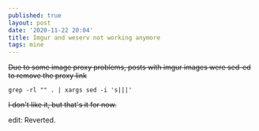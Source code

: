 ```yaml
---
published: true
layout: post
date: '2020-11-22 20:04'
title: Imgur and weserv not working anymore
tags: mine 
---
```

<s>Due to some image proxy problems, posts with imgur images were sed-ed to remove the proxy link</s>

    grep -rl "" . | xargs sed -i 's|||'

<s>I don't like it, but that's it for now.</s>

edit: Reverted.